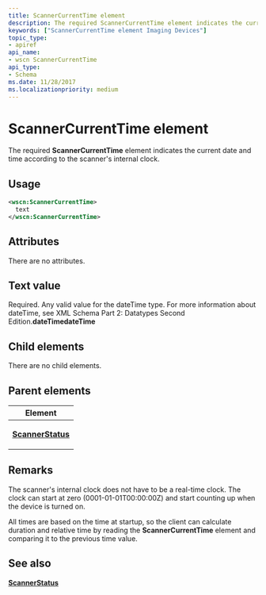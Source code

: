 ```yaml
---
title: ScannerCurrentTime element
description: The required ScannerCurrentTime element indicates the current date and time according to the scanner's internal clock.
keywords: ["ScannerCurrentTime element Imaging Devices"]
topic_type:
- apiref
api_name:
- wscn ScannerCurrentTime
api_type:
- Schema
ms.date: 11/28/2017
ms.localizationpriority: medium
---
```


# ScannerCurrentTime element


The required **ScannerCurrentTime** element indicates the current date and time according to the scanner's internal clock.

Usage
-----

```xml
<wscn:ScannerCurrentTime>
  text
</wscn:ScannerCurrentTime>
```

Attributes
----------

There are no attributes.

Text value
----------

Required. Any valid value for the dateTime type. For more information about dateTime, see XML Schema Part 2: Datatypes Second Edition.**dateTimedateTime**

## Child elements


There are no child elements.

## Parent elements


<table>
<colgroup>
<col width="100%" />
</colgroup>
<thead>
<tr class="header">
<th>Element</th>
</tr>
</thead>
<tbody>
<tr class="odd">
<td><p><a href="scannerstatus.md" data-raw-source="[&lt;strong&gt;ScannerStatus&lt;/strong&gt;](scannerstatus.md)"><strong>ScannerStatus</strong></a></p></td>
</tr>
</tbody>
</table>

Remarks
-------

The scanner's internal clock does not have to be a real-time clock. The clock can start at zero (0001-01-01T00:00:00Z) and start counting up when the device is turned on.

All times are based on the time at startup, so the client can calculate duration and relative time by reading the **ScannerCurrentTime** element and comparing it to the previous time value.

## See also


[**ScannerStatus**](scannerstatus.md)

 

 






